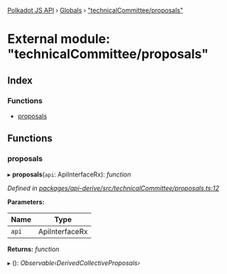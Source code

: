 [Polkadot JS API](../README.md) › [Globals](../globals.md) › ["technicalCommittee/proposals"](_technicalcommittee_proposals_.md)

# External module: "technicalCommittee/proposals"

## Index

### Functions

* [proposals](_technicalcommittee_proposals_.md#proposals)

## Functions

###  proposals

▸ **proposals**(`api`: ApiInterfaceRx): *function*

*Defined in [packages/api-derive/src/technicalCommittee/proposals.ts:12](https://github.com/polkadot-js/api/blob/a7132b4e9/packages/api-derive/src/technicalCommittee/proposals.ts#L12)*

**Parameters:**

Name | Type |
------ | ------ |
`api` | ApiInterfaceRx |

**Returns:** *function*

▸ (): *Observable‹DerivedCollectiveProposals›*
